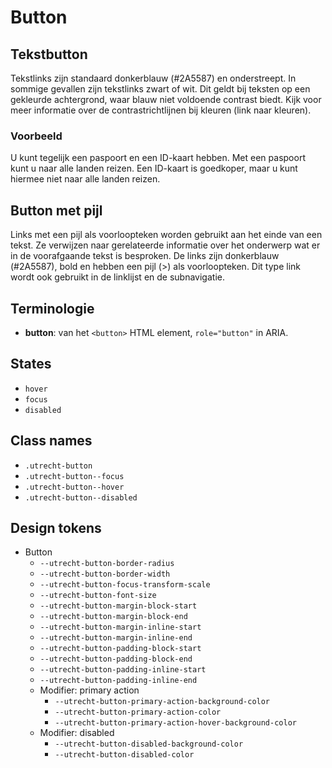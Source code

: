 <!--
@license EUPL-1.2
Copyright (c) 2021 Gemeente Utrecht
Copyright (c) 2021 Robbert Broersma
-->

# Button

## Tekstbutton

Tekstlinks zijn standaard donkerblauw (#2A5587) en onderstreept. In sommige gevallen zijn tekstlinks zwart of wit. Dit geldt bij teksten op een gekleurde achtergrond, waar blauw niet voldoende contrast biedt. Kijk voor meer informatie over de contrastrichtlijnen bij kleuren (link naar kleuren).

### Voorbeeld

U kunt tegelijk een paspoort en een ID-kaart hebben. Met een paspoort kunt u naar alle landen reizen. Een ID-kaart is goedkoper, maar u kunt hiermee niet naar alle landen reizen.

## Button met pijl

Links met een pijl als voorloopteken worden gebruikt aan het einde van een tekst. Ze verwijzen naar gerelateerde informatie over het onderwerp wat er in de voorafgaande tekst is besproken. De links zijn donkerblauw (#2A5587), bold en hebben een pijl (>) als voorloopteken. Dit type link wordt ook gebruikt in de linklijst en de subnavigatie.

## Terminologie

- **button**: van het `<button>` HTML element, `role="button"` in ARIA.

## States

- `hover`
- `focus`
- `disabled`

## Class names

- `.utrecht-button`
- `.utrecht-button--focus`
- `.utrecht-button--hover`
- `.utrecht-button--disabled`

## Design tokens

- Button
  - `--utrecht-button-border-radius`
  - `--utrecht-button-border-width`
  - `--utrecht-button-focus-transform-scale`
  - `--utrecht-button-font-size`
  - `--utrecht-button-margin-block-start`
  - `--utrecht-button-margin-block-end`
  - `--utrecht-button-margin-inline-start`
  - `--utrecht-button-margin-inline-end`
  - `--utrecht-button-padding-block-start`
  - `--utrecht-button-padding-block-end`
  - `--utrecht-button-padding-inline-start`
  - `--utrecht-button-padding-inline-end`
  - Modifier: primary action
    - `--utrecht-button-primary-action-background-color`
    - `--utrecht-button-primary-action-color`
    - `--utrecht-button-primary-action-hover-background-color`
  - Modifier: disabled
    - `--utrecht-button-disabled-background-color`
    - `--utrecht-button-disabled-color`
